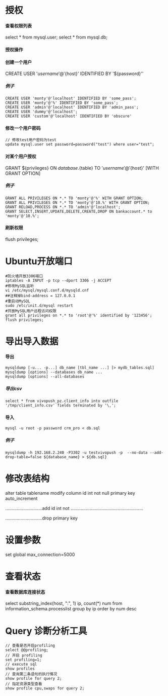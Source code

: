 # 授权

#### 查看权限列表

select * from mysql.user;
select * from mysql.db;

#### 授权操作

#### 创建一个用户

CREATE USER '${username}'@'${host}' IDENTIFIED BY '${password}''

##### 例子

```
CREATE USER 'monty'@'localhost' IDENTIFIED BY 'some_pass';
CREATE USER 'monty'@'%' IDENTIFIED BY 'some_pass';
CREATE USER 'admin'@'localhost' IDENTIFIED BY 'admin_pass';
CREATE USER 'dummy'@'localhost';
CREATE USER 'custom'@'localhost' IDENTIFIED BY 'obscure'
```

#### 修改一个用户密码

```
// 修改test用户密码为test
update mysql.user set password=password("test") where user="test";
```

#### 对某个用户授权

GRANT ${privileges} ON ${database}.${table} TO '${username}'@'${host}' [WITH GRANT OPTION]

##### 例子

```
GRANT ALL PRIVILEGES ON *.* TO 'monty'@'%' WITH GRANT OPTION;
GRANT ALL PRIVILEGES ON *.* TO 'monty'@'10.%' WITH GRANT OPTION;
GRANT RELOAD,PROCESS ON *.* TO 'admin'@'localhost';
GRANT SELECT,INSERT,UPDATE,DELETE,CREATE,DROP ON bankaccount.* to 'monty'@'10.%';
```

#### 刷新权限

flush privileges;

# Ubuntu开放端口

```shell
#防火墙开放3306端口
iptables -A INPUT -p tcp --dport 3306 -j ACCEPT
#修改MySQL监听
vi /etc/mysql/mysql.conf.d/mysqld.cnf
##注释掉bind-address = 127.0.0.1
#重启动MySQL
sudo /etc/init.d/mysql restart
#开放MySQL用户远程访问权限
grant all privileges on *.* to 'root'@'%' identified by '123456';
flush privileges;
```

# 导出导入数据

#### 导出

```
mysqldump [-u... -p...] db_name [tbl_name ...] [> mydb_tables.sql]
mysqldump [options] --databases db_name ...
mysqldump [options] --all-databases
```

##### 导出csv

```
select * from vivopush_pz.client_info into outfile '/tmp/client_info.csv' fields terminated by '\,';
```

#### 导入

```
mysql -u root -p password crm_pro < db.sql
```

##### 例子

```
mysqldump -h 192.168.2.240 -P3302 -u testvivopush -p  --no-data --add-drop-table=false ${database_name} > ${db.sql}
```

# 修改表结构

alter table tablename modify column id int not null primary key auto_increment

………………………..add id int not …………………………………………………

………………………..drop primary key

# 设置参数

set global max_connection=5000

# 查看状态

#### 查看数据库连接状态

select substring_index(host, ":", 1) ip, count(*) num from information_schema.processlist group by ip order by num desc

# Query 诊断分析工具

```shell
// 查看是否开启profiling
select @@profiling;
// 开启 profiling
set profiling=1;
// execute sql
show profiles
// 查询第二条语句的执行情况
show profile for query 2;
// 指定资源类型查看
show profile cpu,swaps for query 2;
```
